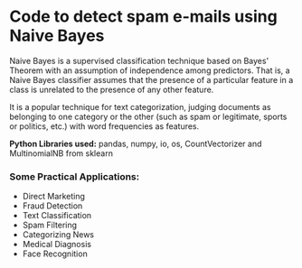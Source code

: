 # Code to detect spam e-mails using Naive Bayes

Naive Bayes is a supervised classification technique based on Bayes' Theorem with an assumption of independence among predictors. That is, a Naive Bayes classifier assumes that the presence of a particular feature in a class is unrelated to the presence of any other feature.

It is a popular technique for text categorization, judging documents as belonging to one category or the other (such as spam or legitimate, sports or politics, etc.) with word frequencies as features.

**Python Libraries used:** pandas, numpy, io, os, CountVectorizer and MultinomialNB from sklearn

### Some Practical Applications:
* Direct Marketing
* Fraud Detection
* Text Classification
* Spam Filtering
* Categorizing News
* Medical Diagnosis
* Face Recognition
